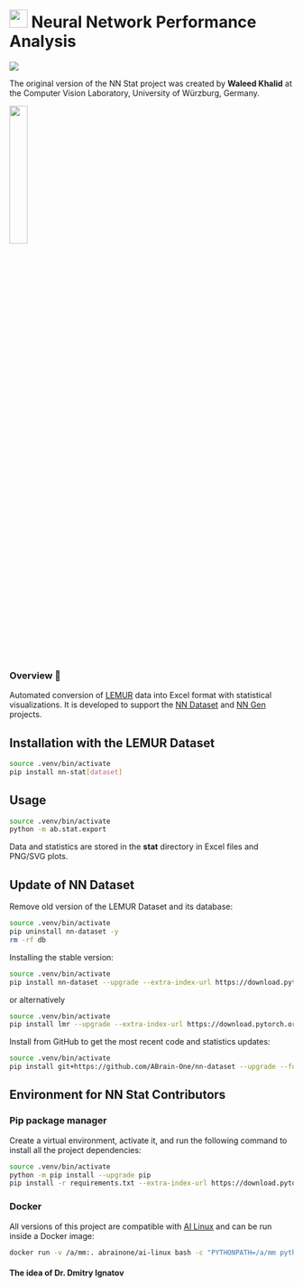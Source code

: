 # <img src='https://abrain.one/img/lemur-nn-icon-64x64.png' width='32px'/> Neural Network Performance Analysis
<a href='https://pypi.python.org/pypi/nn-stat'><img src='https://img.shields.io/pypi/v/nn-stat.svg'/></a>

The original version of the NN Stat project was created by <strong>Waleed Khalid</strong> at the Computer Vision Laboratory, University of Würzburg, Germany.

<img src='https://abrain.one/img/lemur-nn-stat-whit.jpg' width='25%'/>

<h3>Overview 📖</h3>

<p>Automated conversion of <a href="https://github.com/ABrain-One/nn-dataset" target="_blank" rel="noopener noreferrer">LEMUR</a> data into Excel format with statistical visualizations. It is developed to support the <a href="https://github.com/ABrain-One/nn-dataset">NN Dataset</a> and <a href="https://github.com/ABrain-One/nn-gen">NN Gen</a> projects.</p>

## Installation with the LEMUR Dataset

```bash
source .venv/bin/activate
pip install nn-stat[dataset]
```

## Usage

```bash
source .venv/bin/activate
python -m ab.stat.export
```
Data and statistics are stored in the <strong>stat</strong> directory in Excel files and PNG/SVG plots.

## Update of NN Dataset
Remove old version of the LEMUR Dataset and its database:
```bash
source .venv/bin/activate
pip uninstall nn-dataset -y
rm -rf db
```
Installing the stable version:
```bash
source .venv/bin/activate
pip install nn-dataset --upgrade --extra-index-url https://download.pytorch.org/whl/cu124
```
or alternatively
```bash
source .venv/bin/activate
pip install lmr --upgrade --extra-index-url https://download.pytorch.org/whl/cu124
```
Install from GitHub to get the most recent code and statistics updates:
```bash
source .venv/bin/activate
pip install git+https://github.com/ABrain-One/nn-dataset --upgrade --force --extra-index-url https://download.pytorch.org/whl/cu124
```


## Environment for NN Stat Contributors
### Pip package manager
Create a virtual environment, activate it, and run the following command to install all the project dependencies:
```bash
source .venv/bin/activate
python -m pip install --upgrade pip
pip install -r requirements.txt --extra-index-url https://download.pytorch.org/whl/cu124
```

### Docker
All versions of this project are compatible with <a href='https://hub.docker.com/r/abrainone/ai-linux' target='_blank'>AI Linux</a> and can be run inside a Docker image:
```bash
docker run -v /a/mm:. abrainone/ai-linux bash -c "PYTHONPATH=/a/mm python -m ab.stat.export"
```

#### The idea of Dr. Dmitry Ignatov
